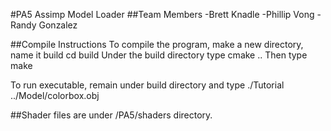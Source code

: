 #PA5 Assimp Model Loader
##Team Members
-Brett Knadle
-Phillip Vong
-Randy Gonzalez

##Compile Instructions
To compile the program, make a new directory, name it build
cd build
Under the build directory type
cmake ..
Then type
make

To run executable, remain under build directory and type
./Tutorial ../Model/colorbox.obj


##Shader files are under /PA5/shaders directory.
